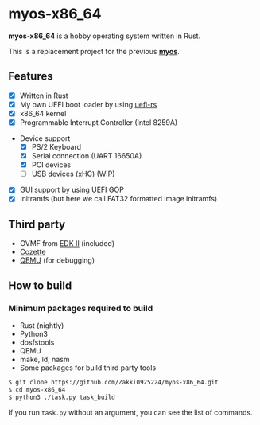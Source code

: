 # myos-x86_64

**myos-x86_64** is a hobby operating system written in Rust.

This is a replacement project for the previous **[myos](https://github.com/Zakki0925224/myos)**.

## Features

-   [x] Written in Rust
-   [x] My own UEFI boot loader by using [uefi-rs](https://github.com/rust-osdev/uefi-rs)
-   [x] x86_64 kernel
-   [x] Programmable Interrupt Controller (Intel 8259A)
-   Device support
    -   [x] PS/2 Keyboard
    -   [x] Serial connection (UART 16650A)
    -   [x] PCI devices
    -   [ ] USB devices (xHC) (WIP)
-   [x] GUI support by using UEFI GOP
-   [x] Initramfs (but here we call FAT32 formatted image initramfs)

## Third party

-   OVMF from [EDK II](https://github.com/tianocore/edk2.git) (included)
-   [Cozette](https://github.com/slavfox/Cozette.git)
-   [QEMU](https://gitlab.com/qemu-project/qemu.git) (for debugging)

## How to build

### Minimum packages required to build

-   Rust (nightly)
-   Python3
-   dosfstools
-   QEMU
-   make, ld, nasm
-   Some packages for build third party tools

```bash
$ git clone https://github.com/Zakki0925224/myos-x86_64.git
$ cd myos-x86_64
$ python3 ./task.py task_build
```

If you run `task.py` without an argument, you can see the list of commands.
